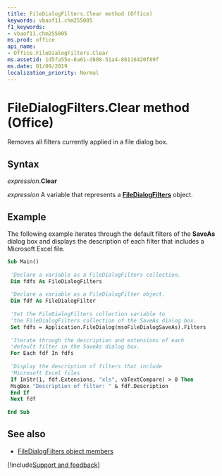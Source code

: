 ```yaml
---
title: FileDialogFilters.Clear method (Office)
keywords: vbaof11.chm255005
f1_keywords:
- vbaof11.chm255005
ms.prod: office
api_name:
- Office.FileDialogFilters.Clear
ms.assetid: 1d5fa55e-6a61-d808-51a4-86116420f89f
ms.date: 01/09/2019
localization_priority: Normal
---
```



# FileDialogFilters.Clear method (Office)

Removes all filters currently applied in a file dialog box.


## Syntax

_expression_.**Clear**

_expression_ A variable that represents a **[FileDialogFilters](Office.FileDialogFilters.md)** object.


## Example

The following example iterates through the default filters of the **SaveAs** dialog box and displays the description of each filter that includes a Microsoft Excel file.


```vb
Sub Main() 
 
 'Declare a variable as a FileDialogFilters collection. 
 Dim fdfs As FileDialogFilters 
 
 'Declare a variable as a FileDialogFilter object. 
 Dim fdf As FileDialogFilter 
 
 'Set the FileDialogFilters collection variable to 
 'the FileDialogFilters collection of the SaveAs dialog box. 
 Set fdfs = Application.FileDialog(msoFileDialogSaveAs).Filters 
 
 'Iterate through the description and extensions of each 
 'default filter in the SaveAs dialog box. 
 For Each fdf In fdfs 
 
 'Display the description of filters that include 
 'Microsoft Excel files 
 If InStr(1, fdf.Extensions, "xls", vbTextCompare) > 0 Then 
 MsgBox "Description of filter: " & fdf.Description 
 End If 
 Next fdf 
 
End Sub
```


## See also

- [FileDialogFilters object members](overview/library-reference/filedialogfilters-members-office.md)

[!include[Support and feedback](~/includes/feedback-boilerplate.md)]